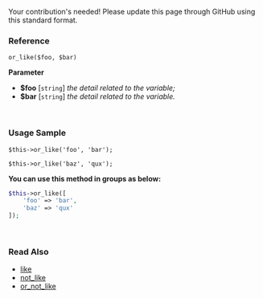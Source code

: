 Your contribution's needed!
Please update this page through GitHub using this standard format.

### Reference
`or_like($foo, $bar)`

**Parameter**
* **$foo** [`string`] *the detail related to the variable;*
* **$bar** [`string`] *the detail related to the variable.*

&nbsp;

### Usage Sample
`$this->or_like('foo', 'bar');`

`$this->or_like('baz', 'qux');`

**You can use this method in groups as below:**
```php
$this->or_like([
    'foo' => 'bar',
    'baz' => 'qux'
]);
```

&nbsp;

### Read Also
* [like](./like)
* [not_like](./not_like)
* [or_not_like](./or_not_like)
